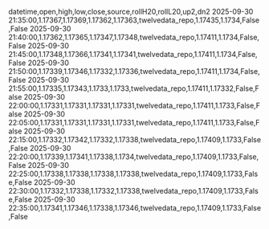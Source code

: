 datetime,open,high,low,close,source,rollH20,rollL20,up2,dn2
2025-09-30 21:35:00,1.17367,1.17369,1.17362,1.17363,twelvedata_repo,1.17435,1.1734,False,False
2025-09-30 21:40:00,1.17362,1.17365,1.17347,1.17348,twelvedata_repo,1.17411,1.1734,False,False
2025-09-30 21:45:00,1.17348,1.17366,1.17341,1.17341,twelvedata_repo,1.17411,1.1734,False,False
2025-09-30 21:50:00,1.17339,1.17346,1.17332,1.17336,twelvedata_repo,1.17411,1.1734,False,False
2025-09-30 21:55:00,1.17335,1.17343,1.1733,1.1733,twelvedata_repo,1.17411,1.17332,False,False
2025-09-30 22:00:00,1.17331,1.17331,1.17331,1.17331,twelvedata_repo,1.17411,1.1733,False,False
2025-09-30 22:05:00,1.17331,1.17331,1.17331,1.17331,twelvedata_repo,1.17411,1.1733,False,False
2025-09-30 22:15:00,1.17332,1.17342,1.17332,1.17338,twelvedata_repo,1.17409,1.1733,False,False
2025-09-30 22:20:00,1.17339,1.17341,1.17338,1.1734,twelvedata_repo,1.17409,1.1733,False,False
2025-09-30 22:25:00,1.17338,1.17338,1.17338,1.17338,twelvedata_repo,1.17409,1.1733,False,False
2025-09-30 22:30:00,1.17332,1.17338,1.17332,1.17338,twelvedata_repo,1.17409,1.1733,False,False
2025-09-30 22:35:00,1.17341,1.17346,1.17338,1.17346,twelvedata_repo,1.17409,1.1733,False,False
